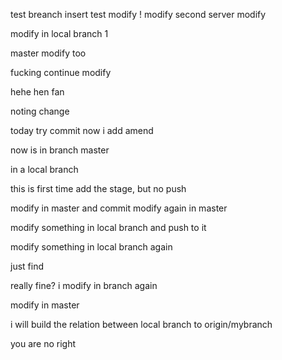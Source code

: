 test breanch
insert
test
modify ! 
modify second
server modify

modify in local branch 1

master modify too

fucking continue modify

hehe hen fan

noting change

today try commit now i add amend

now is in branch master

in a local branch

this is first time add the stage, but no push


modify in master and commit
modify again in master

modify something in local branch and push to it

modify something in local branch again

just find

really fine? i modify in branch again

modify in master

i will build the relation between local branch to origin/mybranch

you are no right


